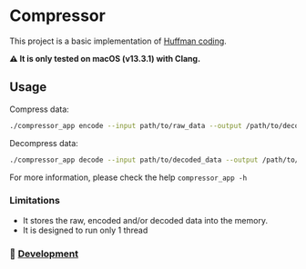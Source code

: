 # Compressor

This project is a basic implementation of [Huffman coding](https://en.wikipedia.org/wiki/Huffman_coding).

**:warning: It is only tested on macOS (v13.3.1) with Clang.**

## Usage

Compress data:

```bash
./compressor_app encode --input path/to/raw_data --output /path/to/decoded_data
```

Decompress data:

```bash
./compressor_app decode --input path/to/decoded_data --output /path/to/encoded_data
```

For more information, please check the help `compressor_app -h`

### Limitations

- It stores the raw, encoded and/or decoded data into the memory.
- It is designed to run only 1 thread

### :construction: [Development](docs/development.md)